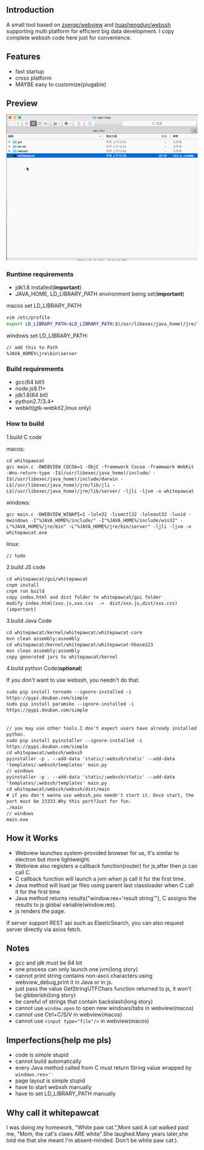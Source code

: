 ## Introduction
A small tool based on [zserge/webview](https://github.com/zserge/webview) and [huashengdun/webssh](https://github.com/huashengdun/webssh) supporting multi platform for efficient big data development.
I copy complete webssh code here just for convenience.
## Features
- fast startup
- cross platform
- MAYBE easy to customize(plugable)

## Preview
![demo](https://github.com/CJSoldier/whitepawcat/raw/master/preview/demo.gif)
### Runtime requirements
- jdk1.8 installed(**important**)
- JAVA_HOME, LD_LIBRARY_PATH environment being set(**important**)

macos set LD_LIBRARY_PATH:

```bash
vim /etc/profile
export LD_LIBRARY_PATH=$LD_LIBRARY_PATH:$(/usr/libexec/java_home)/jre/lib/jli/:$(/usr/libexec/java_home)/jre/lib/server
```

windows set LD_LIBRARY_PATH:

```
// add this to Path
%JAVA_HOME%\jre\bin\server
```

### Build requirements
- gcc(64 bit!)
- node.js8.11+
- jdk1.8(64 bit)
- python2.7/3.4+
- webkit(gtk-webkit2,linux only)


### How to build


1.build C code

macos:

```
cd whitepawcat 
gcc main.c -DWEBVIEW_COCOA=1 -ObjC -framework Cocoa -framework WebKit -Wno-return-type -I$(/usr/libexec/java_home)/include/ -I$(/usr/libexec/java_home)/include/darwin -L$(/usr/libexec/java_home)/jre/lib/jli -L$(/usr/libexec/java_home)/jre/lib/server/ -ljli -ljvm -o whitepawcat
```
windows:

```
gcc main.c -DWEBVIEW_WINAPI=1 -lole32 -lcomctl32 -loleaut32 -luuid -mwindows -I"%JAVA_HOME%/include/" -I"%JAVA_HOME%/include/win32" -L"%JAVA_HOME%/jre/bin" -L"%JAVA_HOME%/jre/bin/server" -ljli -ljvm -o whitepawcat.exe
```
linux:

```
// todo
```
2.build JS code

```
cd whitepawcat/gui/whitepawcat
cnpm install 
cnpm run build
copy index.html and dist folder to whitepawcat/gui folder
modify index.html(xxx.js,xxx.css  ->  dist/xxx.js,dist/xxx.css) (important)
```

3.build Java Code

```
cd whitepawcat/kernel/whitepawcat/whitepawcat-core
mvn clean assembly:assembly
cd whitepawcat/kernel/whitepawcat/whitepawcat-hbase123
mvn clean assembly:assembly
copy generated jars to whitepawcat/kernel
```

4.build python Code(**optional**)

If you don't want to use webssh, you needn't do that.

```
sudo pip install tornado --ignore-installed -i https://pypi.douban.com/simple
sudo pip install paramiko --ignore-installed -i https://pypi.douban.com/simple


// you may use other tools.I don't expect users have already installed python.
sudo pip install pyinstaller --ignore-installed -i https://pypi.douban.com/simple
cd whitepawcat/webssh/webssh
pyinstaller -p . --add-data 'static/:webssh/static' --add-data 'templates/:webssh/templates' main.py
// windows
pyinstaller -p . --add-data 'static/;webssh/static' --add-data 'templates/;webssh/templates' main.py
cd whitepawcat/webssh/webssh/dist/main
# if you don't wanna use webssh,you needn't start it. Once start, the port must be 23333.Why this port?Just for fun.
./main
// windows
main.exe
```

## How it Works
- Webview launches system-provided browser for us, it's similar to electron but more lightweight.
- Webview also registers a callback function(router) for js,after then js can call C.
- C callback function will launch a jvm when js call it for the first time.
- Java method will load jar files using parent last classloader when C call it for the first time
- Java method returns results("window.res='result string'"), C assigns the results to js global variable(window.res).
- js renders the page.

If server support REST api such as ElasticSearch, you can also request server directly via axios fetch.

## Notes
- gcc and jdk must be 64 bit
- one process can only launch one jvm(long story)
- cannot print string contains non-ascii characters using webview_debug,print it in Java or in js.
- just pass the value GetStringUTFChars function returned to js, it won't be gibberish(long story)
- be careful of strings that contain backslash(long story)
- cannot use `window.open` to open new windows/tabs in webview(macos)
- cannot use Ctrl+C/S/V in webview(macos)
- cannot use `<input type="file"/>` in webview(macos)

## Imperfections(help me pls)
- code is simple stupid
- cannot build automatically
- every Java method called from C must return String value wrapped by `windows.res=''`
- page layout is simple stupid
- have to start webssh manually
- have to set LD_LIBRARY_PATH manually

## Why call it whitepawcat
I was doing my homework, "White paw cat.",Mom said.A cat walked past me,
"Mom, the cat's claws ARE white".She laughed.Many years later,she told me that she meant I'm absent-minded.
Don't be white paw cat:).